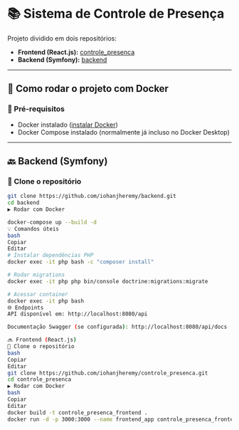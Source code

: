 # 📚 Sistema de Controle de Presença

Projeto dividido em dois repositórios:

- **Frontend (React.js):** [controle_presenca](https://github.com/iohanjheremy/controle_presenca)
- **Backend (Symfony):** [backend](https://github.com/iohanjheremy/backend)

---

## 🐳 Como rodar o projeto com Docker

### 🔧 Pré-requisitos

- Docker instalado ([instalar Docker](https://docs.docker.com/get-docker/))
- Docker Compose instalado (normalmente já incluso no Docker Desktop)

---

## 🔙 Backend (Symfony)

### 📁 Clone o repositório

```bash
git clone https://github.com/iohanjheremy/backend.git
cd backend
▶️ Rodar com Docker

docker-compose up --build -d
💡 Comandos úteis
bash
Copiar
Editar
# Instalar dependências PHP
docker exec -it php bash -c "composer install"

# Rodar migrations
docker exec -it php php bin/console doctrine:migrations:migrate

# Acessar container
docker exec -it php bash
🌐 Endpoints
API disponível em: http://localhost:8080/api

Documentação Swagger (se configurada): http://localhost:8080/api/docs

🔜 Frontend (React.js)
📁 Clone o repositório
bash
Copiar
Editar
git clone https://github.com/iohanjheremy/controle_presenca.git
cd controle_presenca
▶️ Rodar com Docker
bash
Copiar
Editar
docker build -t controle_presenca_frontend .
docker run -d -p 3000:3000 --name frontend_app controle_presenca_frontend
